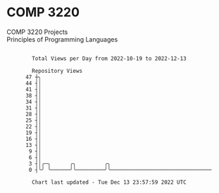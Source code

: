 # COMP 3220
COMP 3220 Projects  
Principles of Programming Languages

```

        Total Views per Day from 2022-10-19 to 2022-12-13

        Repository Views
      47 ┼╮
      44 ┤│
      41 ┤│
      38 ┤│
      34 ┤│
      31 ┤│
      28 ┤│
      25 ┤│
      22 ┤│
      19 ┤│
      16 ┤│
      13 ┤│
       9 ┤│
       6 ┤│
       3 ┤│╭─╮      ╭╮         ╭╮
       0 ┤╰╯ ╰──────╯╰─────────╯╰────────────────────────────────

        Chart last updated - Tue Dec 13 23:57:59 2022 UTC
        
```
